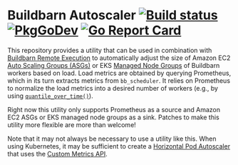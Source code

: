# Buildbarn Autoscaler [![Build status](https://github.com/buildbarn/bb-autoscaler/workflows/master/badge.svg)](https://github.com/buildbarn/bb-autoscaler/actions) [![PkgGoDev](https://pkg.go.dev/badge/github.com/buildbarn/bb-autoscaler)](https://pkg.go.dev/github.com/buildbarn/bb-autoscaler) [![Go Report Card](https://goreportcard.com/badge/github.com/buildbarn/bb-autoscaler)](https://goreportcard.com/report/github.com/buildbarn/bb-autoscaler)

This repository provides a utility that can be used in combination with
[Buildbarn Remote Execution](https://github.com/buildbarn/bb-remote-execution)
to automatically adjust the size of Amazon EC2
[Auto Scaling Groups (ASGs)](https://docs.aws.amazon.com/autoscaling/ec2/userguide/AutoScalingGroup.html)
or EKS [Managed Node Groups](https://docs.aws.amazon.com/eks/latest/userguide/managed-node-groups.html)
of Buildbarn workers based on load. Load metrics are obtained by
querying Prometheus, which in its turn extracts metrics from
`bb_scheduler`. It relies on Prometheus to normalize the load metrics
into a desired number of workers (e.g., by using
[`quantile_over_time()`](https://prometheus.io/docs/prometheus/latest/querying/functions/#aggregation_over_time)).

Right now this utility only supports Prometheus as a source and Amazon
EC2 ASGs or EKS managed node groups as a sink. Patches to make this
utility more flexible are more than welcome!

Note that it may not always be necessary to use a utility like this.
When using Kubernetes, it may be sufficient to create a
[Horizontal Pod Autoscaler](https://kubernetes.io/docs/tasks/run-application/horizontal-pod-autoscale/)
that uses the [Custom Metrics API](https://github.com/kubernetes/community/blob/master/contributors/design-proposals/instrumentation/custom-metrics-api.md).
